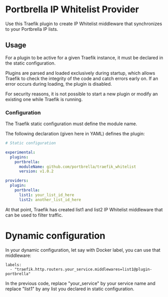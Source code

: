 
# Portbrella IP Whitelist Provider

Use this Traefik plugin to create IP Whitelist middleware that synchronizes to your Portbrella IP lists.

## Usage

For a plugin to be active for a given Traefik instance, it must be declared in the static configuration.

Plugins are parsed and loaded exclusively during startup, which allows Traefik to check the integrity of the code and catch errors early on.
If an error occurs during loading, the plugin is disabled.

For security reasons, it is not possible to start a new plugin or modify an existing one while Traefik is running.

### Configuration

The Traefik static configuration must define the module name.

The following declaration (given here in YAML) defines the plugin:

```yaml
# Static configuration

experimental:
  plugins:
    portbrella:
      moduleName: github.com/portbrella/traefik_whitelist
      version: v1.0.2

providers:
  plugin:
    portbrella:
      list1: your_list_id_here
      list2: another_list_id_here
```


At that point, Traefik has created list1 and list2 IP Whitelist middleware that can be used to filter traffic.

# Dynamic configuration

In your dynamic configuration, let say with Docker label, you can use that middleware:

```
labels:
  - "traefik.http.routers.your_service.middlewares=list1@plugin-portbrella"
```

In the previous code, replace "your_service" by your service name and replace "list1" by any list you declared in static configuration.